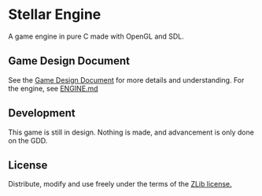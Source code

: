 #  Stellar Engine

A game engine in pure C made with OpenGL and SDL.

## Game Design Document

See the [Game Design Document](./GDD.md) for more  details and understanding.
For the engine, see [ENGINE.md](./ENGINE.md)

## Development

This game is still in design. Nothing is made, and advancement is only done on the GDD.

## License

Distribute, modify and use freely under the terms of the [ZLib license.](./LICENSE)
